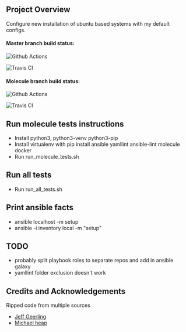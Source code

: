 ## Project Overview

Configure new installation of ubuntu based systems with my default configs.

#### Master branch build status:

![Github Actions](https://github.com/nikhileshxiii/ansible-config/workflows/CI/badge.svg?branch=master)

![Travis CI](https://travis-ci.org/nikhileshxiii/ansible-config.svg?branch=master)

#### Molecule branch build status:

![Github Actions](https://github.com/nikhileshxiii/ansible-config/workflows/CI/badge.svg?branch=molecule)

![Travis CI](https://travis-ci.org/nikhileshxiii/ansible-config.svg?branch=molecule)

## Run molecule tests instructions

- Install python3, python3-venv python3-pip
- Install virtualenv with pip install ansible yamllint ansible-lint molecule docker
- Run run_molecule_tests.sh

## Run all tests 
- Run run_all_tests.sh

## Print ansible facts

- ansible localhost -m setup
- ansible -i inventory local -m "setup"

## TODO
- probably split playbook roles to separate repos and add in ansible galaxy
- yamllint folder exclusion doesn't work

## Credits and Acknowledgements

Ripped code from multiple sources

- [Jeff Geerling](https://www.youtube.com/channel/UCR-DXc1voovS8nhAvccRZhg)
- [Michael heap](https://michaelheap.com/ansible-installing-google-chrome/)